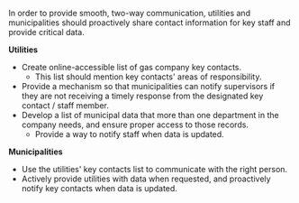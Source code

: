 In order to provide smooth, two-way communication, utilities and municipalities should proactively share contact information for key staff and provide critical data.

__Utilities__

- Create online-accessible list of gas company key contacts.
    - This list should mention key contacts' areas of responsibility.
- Provide a mechanism so that municipalities can notify supervisors if they are not receiving a timely response from the designated key contact / staff member.
- Develop a list of municipal data that more than one department in the company needs, and ensure proper access to those records.
  - Provide a way to notify staff when data is updated.

__Municipalities__

- Use the utilities' key contacts list to communicate with the right person.
- Actively provide utilities with data when requested, and proactively notify key contacts when data is updated.
